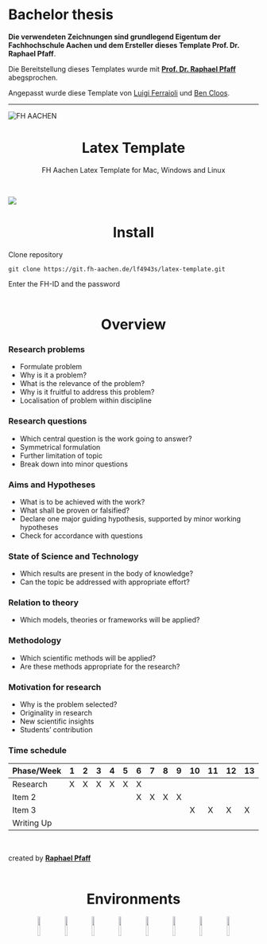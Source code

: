 # Bachelor thesis

**Die verwendeten Zeichnungen sind grundlegend Eigentum der Fachhochschule Aachen und dem Ersteller dieses Template Prof. Dr. Raphael Pfaff**.

Die Bereitstellung dieses Templates wurde mit [**Prof. Dr. Raphael Pfaff**](https://www.fh-aachen.de/menschen/pfaff) abegsprochen. 

Angepasst wurde diese Template von [Luigi Ferraioli](https://github.com/Zerquer) und [Ben Cloos](https://github.com/Benemenn).

***


![FH AACHEN](https://www.testa-fid.de/upload/mediapool/Kunden/FH-Aachen.jpg)

# <div align="center">Latex Template</div>


<div align="center">
  <p>
  FH Aachen Latex Template for Mac, Windows and Linux
</div>

<br />

![](images/main.png)


# <div align="center">Install</div>

Clone repository
```
git clone https://git.fh-aachen.de/lf4943s/latex-template.git
```
Enter the FH-ID and the password
<br />
<br />

# <div align="center"> Overview </div>

### Research problems

- Formulate problem
- Why is it a problem?
- What is the relevance of the problem?
- Why is it fruitful to address this problem?
- Localisation of problem within discipline


### Research questions

- Which central question is the work going to answer?
- Symmetrical formulation
- Further limitation of topic
- Break down into minor questions

### Aims and Hypotheses

- What is to be achieved with the work?
- What shall be proven or falsified?
- Declare one major guiding hypothesis, supported by minor working hypotheses
- Check for accordance with questions

### State of Science and Technology

- Which results are present in the body of knowledge?
- Can the topic be addressed with appropriate effort?

### Relation to theory

- Which models, theories or frameworks will be applied?

### Methodology

- Which scientific methods will be applied?
- Are these methods appropriate for the research?

### Motivation for research

- Why is the problem selected?
- Originality in research
- New scientific insights
- Students’ contribution

### Time schedule

| Phase/Week | 1 | 2 | 3 | 4 | 5 | 6 | 7 | 8 | 9 | 10 | 11 | 12 | 13 | 14 | 15 | 16 | 17 | 18 | 19 | 20 |
|-|-|-|-|-|-|-|-|-|-|-|-|-|-|-|-|-|-|-|-|-|
| Research | X | X | X | X | X | X |  |  |  |  |  |  |  |  |  |  |  |  |  |  |
| Item 2 |  |  |  |  |  | X | X | X | X |  |  |  |  |  |  |  |  |  |  |  |
| Item 3 |  |  |  |  |  |  |  |  |  | X | X | X | X | X |  |  |  |  |  |  |
| Writing Up |  |  |  |  |  |  |  |  |  |  |  |  |  | X | X | X | X | X | X | X |

<br />

created by [**Raphael Pfaff**](https://www.fh-aachen.de/menschen/pfaff)
<br />
<br />


# <div align="center">Environments</div>

<div align="center">
  <a href = "https://fh-aachen.sciebo.de/apps/overleaf_owncloud/launcher/launch" style="text-decoration:none;">
    <img src="https://upload.wikimedia.org/wikipedia/commons/d/da/Sciebo_Logo.png"  width="10%" lt="Git" /></a>
  <a href = "https://miktex.org/" style="text-decoration:none;">
    <img src="https://www.appdeploynews.com/wp-content/uploads/2022/11/MIKTEXCONSOLE-256-eb640d83.png"  width="10%" lt="Git" /></a>
  <a href = "https://www.latex-project.org/get/" style="text-decoration:none;">
    <img src="https://play-lh.googleusercontent.com/7Aby5HgIh40OOONf9yorm3lT5pxNl92WM_RVtl7hN8WCdfwF4Qhu4fQCUva44aqkhPO7=w240-h480-rw"  width="10%" lt="Git" /></a>
  <a href = "https://tug.org/mactex/" style="text-decoration:none;">
    <img src="https://d4.alternativeto.net/T2_a3ZQejc5MnNPWKDtr3C2NX6WCfKVKc_MSbZVfag0/rs:fill:140:140:0/g:ce:0:0/YWJzOi8vZGlzdC9pY29ucy9tYWN0ZXhfNjUyMTgucG5n.png"  width="10%" lt="Git" /></a>
  <a href = "https://de.overleaf.com/" style="text-decoration:none;">
    <img src="https://cdn.overleaf.com/img/ol-brand/overleaf_og_logo.png"  width="10%" lt="Git" /></a>
  <a href = "https://www.texstudio.org" style="text-decoration:none;">
    <img src="https://www.texstudio.org/images/texstudio128x128.png"  width="10%" lt="Git" /></a>
  <a href = "https://about.gitlab.com/" style="text-decoration:none;">
    <img src="https://cdn.jsdelivr.net/gh/devicons/devicon/icons/git/git-original.svg"  width="10%" lt="Git" /></a>
  <a href = "https://ubuntu.com/" style="text-decoration:none;">
    <img src="https://upload.wikimedia.org/wikipedia/commons/thumb/a/ab/Logo-ubuntu_cof-orange-hex.svg/1200px-Logo-ubuntu_cof-orange-hex.svg.png"  width="10%" lt="Git" /></a>
</div>
<br>
